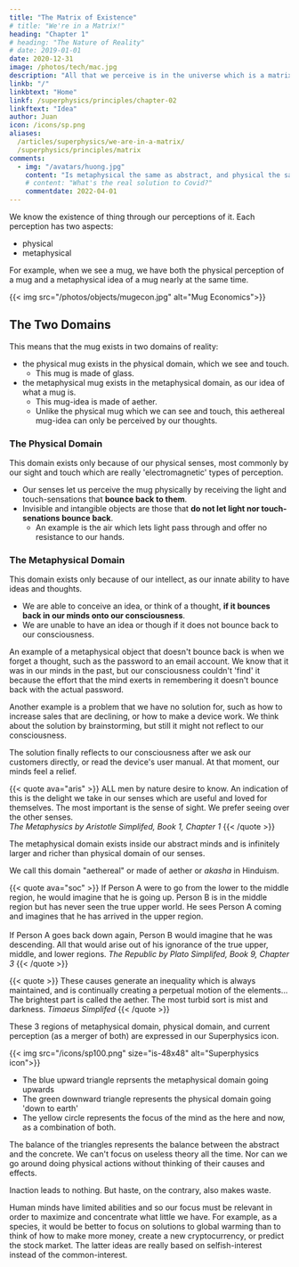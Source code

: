 ```yaml
---
title: "The Matrix of Existence"
# title: "We're in a Matrix!"
heading: "Chapter 1"
# heading: "The Nature of Reality"
# date: 2019-01-01
date: 2020-12-31
image: /photos/tech/mac.jpg
description: "All that we perceive is in the universe which is a matrix of the ideas of the Creator of existence"
linkb: "/"
linkbtext: "Home"
linkf: /superphysics/principles/chapter-02
linkftext: "Idea"
author: Juan
icon: /icons/sp.png
aliases:
  /articles/superphysics/we-are-in-a-matrix/
  /superphysics/principles/matrix
comments:
  - img: "/avatars/huong.jpg"
    content: "Is metaphysical the same as abstract, and physical the same as concrete?"
    # content: "What's the real solution to Covid?"
    commentdate: 2022-04-01
---
```



We know the existence of thing through our perceptions of it. Each perception has two aspects:
- physical
- metaphysical

For example, when we see a mug, we have both the physical perception of a mug and a metaphysical idea of a mug nearly at the same time. 

{{< img src="/photos/objects/mugecon.jpg" alt="Mug Economics">}}


## The Two Domains

This means that the mug exists in two domains of reality:
- the physical mug exists in the physical domain, which we see and touch. 
  - This mug is made of glass. 
- the metaphysical mug exists in the metaphysical domain, as our idea of what a mug is. 
  - This mug-idea is made of aether.
  - Unlike the physical mug which we can see and touch, this aethereal mug-idea can only be perceived by our thoughts.


### The Physical Domain

This domain exists only because of our physical senses, most commonly by our sight and touch which are really 'electromagnetic' types of perception. 

- Our senses let us perceive the mug physically by receiving the light and touch-sensations that **bounce back to them**. 
- Invisible and intangible objects are those that **do not let light nor touch-senations bounce back**. 
  - An example is the air which lets light pass through and offer no resistance to our hands.  


### The Metaphysical Domain

This domain exists only because of our intellect, as our innate ability to have ideas and thoughts.

- We are able to conceive an idea, or think of a thought, **if it bounces back in our minds onto our consciousness**.
- We are unable to have an idea or though if it does not bounce back to our consciousness.

An example of a metaphysical object that doesn't bounce back is when we forget a thought, such as the password to an email account. We know that it was in our minds in the past, but our consciousness couldn't 'find' it because the effort that the mind exerts in remembering it doesn't bounce back with the actual password.

Another example is a problem that we have no solution for, such as how to increase sales that are declining, or how to make a device work. We think about the solution by brainstorming, but still it might not reflect to our consciousness. 

The solution finally reflects to our consciousness after we ask our customers directly, or read the device's user manual. At that moment, our minds feel a relief. 



{{< quote ava="aris" >}}
ALL men by nature desire to know. An indication of this is the delight we take in our senses which are useful and loved for themselves. The most important is the sense of sight. We prefer seeing over the other senses.  
<cite>The Metaphysics by Aristotle Simplifed, Book 1, Chapter 1</cite>
{{< /quote >}}


The metaphysical domain exists inside our abstract minds and is infinitely larger and richer than physical domain of our senses. 

<!-- This matches the common opinion that the physical universe is much larger than what we can currently perceive. We can say that the unknown parts are part of the metaphysical domain until they are actually perceived physically.  -->

We call this domain "aethereal" or made of aether or *akasha* in Hinduism. 


{{< quote ava="soc" >}}
If Person A were to go from the lower to the middle region, he would imagine that he is going up. Person B is in the middle region but has never seen the true upper world. He sees Person A coming and imagines that he has arrived in the upper region. 
<br><br>
If Person A goes back down again, Person B would imagine that he was descending. All that would arise out of his ignorance of the true upper, middle, and lower regions.
<cite>The Republic by Plato Simplifed, Book 9, Chapter 3</cite>
{{< /quote >}}

{{< quote >}}
These causes generate an inequality which is always maintained, and is continually creating a perpetual motion of the elements... The brightest part is called the aether. The most turbid sort is mist and darkness.
<cite>Timaeus Simplifed</cite>
{{< /quote >}}


These 3 regions of metaphysical domain, physical domain, and current perception (as a merger of both) are expressed in our Superphysics icon.

{{< img src="/icons/sp100.png" size="is-48x48" alt="Superphysics icon">}}

- The blue upward triangle reprsents the metaphysical domain going upwards
- The green downward triangle represents the physical domain going 'down to earth'
- The yellow circle represents the focus of the mind as the here and now, as a combination of both. 

The balance of the triangles represents the balance between the abstract and the concrete. We can't focus on useless theory all the time. Nor can we go around doing physical actions without thinking of their causes and effects. 

Inaction leads to nothing. But haste, on the contrary, also makes waste. 

Human minds have limited abilities and so our focus must be relevant in order to maximize and concentrate what little we have. For example, as a species, it would be better to focus on solutions to global warming than to think of how to make more money, create a new cryptocurrency, or predict the stock market. The latter ideas are really based on selfish-interest instead of the common-interest.

